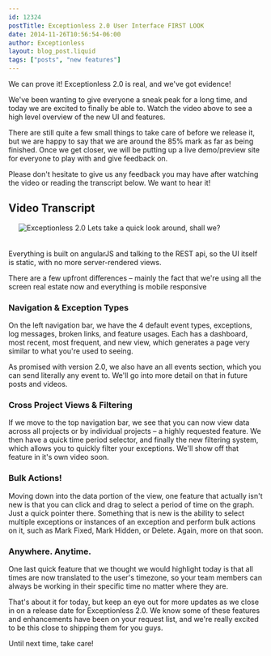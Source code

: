```yaml
---
id: 12324
postTitle: Exceptionless 2.0 User Interface FIRST LOOK
date: 2014-11-26T10:56:54-06:00
author: Exceptionless
layout: blog_post.liquid
tags: ["posts", "new features"]
---
```


We can prove it! Exceptionless 2.0 is real, and we've got evidence!

We've been wanting to give everyone a sneak peak for a long time, and today we are excited to finally be able to. Watch the video above to see a high level overview of the new UI and features.

There are still quite a few small things to take care of before we release it, but we are happy to say that we are around the 85% mark as far as being finished. Once we get closer, we will be putting up a live demo/preview site for everyone to play with and give feedback on.

Please don't hesitate to give us any feedback you may have after watching the video or reading the transcript below. We want to hear it!

<!--more-->

## **Video Transcript**

<img loading="lazy" class="alignright size-medium wp-image-12325" style="margin-left: 20px; margin-bottom: 20px;" src="/assets/v2VideoThumbnail-300x179.png" alt="Exceptionless 2.0" width="300" height="179" data-id="12325" srcset="/assets/v2VideoThumbnail-300x179.png 300w, /assets/v2VideoThumbnail-1024x611.png 1024w, /assets/v2VideoThumbnail.png 1904w" sizes="(max-width: 300px) 100vw, 300px" /> Lets take a quick look around, shall we?

Everything is built on angularJS and talking to the REST api, so the UI itself is static, with no more server-rendered views.

There are a few upfront differences &#8211; mainly the fact that we're using all the screen real estate now and everything is mobile responsive

### Navigation & Exception Types

On the left navigation bar, we have the 4 default event types, exceptions, log messages, broken links, and feature usages. Each has a dashboard, most recent, most frequent, and new view, which generates a page very similar to what you're used to seeing.

As promised with version 2.0, we also have an all events section, which you can send literally any event to. We'll go into more detail on that in future posts and videos.

### Cross Project Views & Filtering

If we move to the top navigation bar, we see that you can now view data across all projects or by individual projects &#8211; a highly requested feature. We then have a quick time period selector, and finally the new filtering system, which allows you to quickly filter your exceptions. We'll show off that feature in it's own video soon.

### Bulk Actions!

Moving down into the data portion of the view, one feature that actually isn't new is that you can click and drag to select a period of time on the graph. Just a quick pointer there. Something that is new is the ability to select multiple exceptions or instances of an exception and perform bulk actions on it, such as Mark Fixed, Mark Hidden, or Delete. Again, more on that soon.

### Anywhere. Anytime.

One last quick feature that we thought we would highlight today is that all times are now translated to the user's timezone, so your team members can always be working in their specific time no matter where they are.

That's about it for today, but keep an eye out for more updates as we close in on a release date for Exceptionless 2.0. We know some of these features and enhancements have been on your request list, and we're really excited to be this close to shipping them for you guys.

Until next time, take care!
